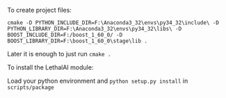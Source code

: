 To create project files:

`cmake -D PYTHON_INCLUDE_DIR=F:\Anaconda3_32\envs\py34_32\include\ -D PYTHON_LIBRARY_DIR=F:\Anaconda3_32\envs\py34_32\libs\ -D BOOST_INCLUDE_DIR=F:/boost_1_60_0/ -D BOOST_LIBRARY_DIR=F:\boost_1_60_0\stage\lib .`

Later it is enough to just run `cmake .`

To install the LethalAI module:

Load your python environment and `python setup.py install` in `scripts/package`
